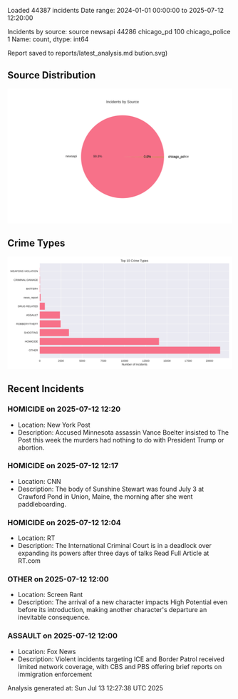 
Loaded 44387 incidents
Date range: 2024-01-01 00:00:00 to 2025-07-12 12:20:00

Incidents by source:
source
newsapi           44286
chicago_pd          100
chicago_police        1
Name: count, dtype: int64

Report saved to reports/latest_analysis.md
bution.svg)

## Source Distribution
![Source Distribution](images/source_distribution.svg)

## Crime Types
![Crime Types](images/crime_types.svg)

## Recent Incidents

### HOMICIDE on 2025-07-12 12:20
- Location: New York Post
- Description: Accused Minnesota assassin Vance Boelter insisted to The Post this week the murders had nothing to do with President Trump or abortion.


### HOMICIDE on 2025-07-12 12:17
- Location: CNN
- Description: The body of Sunshine Stewart was found July 3 at Crawford Pond in Union, Maine, the morning after she went paddleboarding.


### HOMICIDE on 2025-07-12 12:04
- Location: RT
- Description: The International Criminal Court is in a deadlock over expanding its powers after three days of talks Read Full Article at RT.com


### OTHER on 2025-07-12 12:00
- Location: Screen Rant
- Description: The arrival of a new character impacts High Potential even before its introduction, making another character's departure an inevitable consequence.


### ASSAULT on 2025-07-12 12:00
- Location: Fox News
- Description: Violent incidents targeting ICE and Border Patrol received limited network coverage, with CBS and PBS offering brief reports on immigration enforcement

Analysis generated at: Sun Jul 13 12:27:38 UTC 2025
